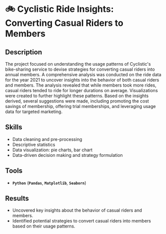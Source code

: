 # 🚲 Cyclistic Ride Insights: Converting Casual Riders to Members

## Description

The project focused on understanding the usage patterns of Cyclistic's bike-sharing service to devise strategies for converting casual riders into annual members. A comprehensive analysis was conducted on the ride data for the year 2021 to uncover insights into the behavior of both casual riders and members. The analysis revealed that while members took more rides, casual riders tended to ride for longer durations on average. Visualizations were created to further highlight these patterns. Based on the insights derived, several suggestions were made, including promoting the cost savings of membership, offering trial memberships, and leveraging usage data for targeted marketing.

## Skills

- Data cleaning and pre-processing
- Descriptive statistics
- Data visualization: pie charts, bar chart
- Data-driven decision making and strategy formulation

## Tools

- **`Python`** (**`Pandas`**, **`Matplotlib`**, **`Seaborn`**)

## Results

- Uncovered key insights about the behavior of casual riders and members.
- Identified potential strategies to convert casual riders into members based on their usage patterns.
